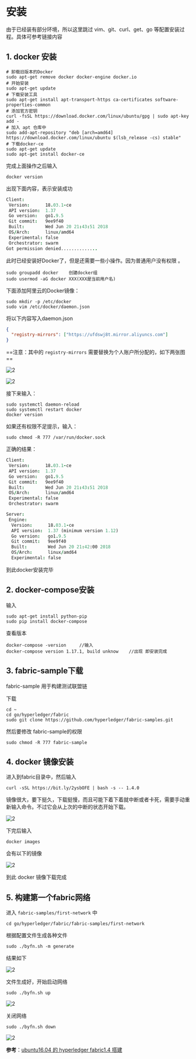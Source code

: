 # 安装

由于已经装有部分环境，所以这里跳过 vim、git、curl、get、go 等配置安装过程。具体可参考链接内容

## 1. docker 安装

```shell
# 卸载旧版本的Docker
sudo apt-get remove docker docker-engine docker.io
# 开始安装
sudo apt-get update
# 下载安装工具
sudo apt-get install apt-transport-https ca-certificates software-properties-common
# 添加官方密钥
curl -fsSL https://download.docker.com/linux/ubuntu/gpg | sudo apt-key add -
# 加入 apt 仓库中
sudo add-apt-repository "deb [arch=amd64] https://download.docker.com/linux/ubuntu $(lsb_release -cs) stable"
# 下载docker-ce
sudo apt-get update
sudo apt-get install docker-ce
```

完成上面操作之后输入

`docker version`

出现下面内容，表示安装成功

```j
Client:
 Version:      18.03.1-ce
 API version:  1.37
 Go version:   go1.9.5
 Git commit:   9ee9f40
 Built:        Wed Jun 20 21:43:51 2018
 OS/Arch:      linux/amd64
 Experimental: false
 Orchestrator: swarm
Got permission denied..............
```

此时已经安装好Docker了，但是还需要一些小操作。因为普通用户没有权限 。

```shell
sudo groupadd docker    创建docker组
sudo usermod -aG docker XXX(XXX是当前用户名)
```

下面添加阿里云的Docker镜像：

```shell
sudo mkdir -p /etc/docker
sudo vim /etc/docker/daemon.json
```

将以下内容写入daemon.json

```json
{
  "registry-mirrors": ["https://ufdswj8t.mirror.aliyuncs.com"]
}
```

==注意：其中的 `registry-mirrors` 需要替换为个人账户所分配的，如下两张图==

![2](http://ww1.sinaimg.cn/large/006alGmrgy1g4eduzxk4kj31eq0q9q6o.jpg)

![2](http://ww1.sinaimg.cn/large/006alGmrgy1g4edwh0yqtj30mm06wjrs.jpg)

接下来输入：

```shell
sudo systemctl daemon-reload
sudo systemctl restart docker
docker version
```

如果还有权限不足提示，输入：

`sudo chmod -R 777 /var/run/docker.sock`

正确的结果：

```j
Client:
 Version:      18.03.1-ce
 API version:  1.37
 Go version:   go1.9.5
 Git commit:   9ee9f40
 Built:        Wed Jun 20 21:43:51 2018
 OS/Arch:      linux/amd64
 Experimental: false
 Orchestrator: swarm

Server:
 Engine:
  Version:      18.03.1-ce
  API version:  1.37 (minimum version 1.12)
  Go version:   go1.9.5
  Git commit:   9ee9f40
  Built:        Wed Jun 20 21:42:00 2018
  OS/Arch:      linux/amd64
  Experimental: false
```

到此docker安装完毕

## 2. docker-compose安装

输入

```shell
sudo apt-get install python-pip
sudo pip install docker-compose
```

查看版本

```shell
docker-compose -version     //输入
docker-compose version 1.17.1, build unknow    //出现 即安装完成
```

## 3. fabric-sample下载

fabric-sample 用于构建测试联盟链

下载

```shell
cd ~
cd go/hyperledger/fabric
sudo git clone https://github.com/hyperledger/fabric-samples.git
```

然后要修改 fabric-sample的权限

`sudo chmod -R 777 fabric-sample`

## 4. docker 镜像安装

进入到fabric目录中，然后输入

`curl -sSL https://bit.ly/2ysbOFE | bash -s -- 1.4.0`

镜像很大，要下挺久，下载挺慢，而且可能下着下着就中断或者卡死，需要手动重新输入命令。不过它会从上次的中断的状态开始下载。

![2](http://ww1.sinaimg.cn/large/006alGmrgy1g4ej1lemxuj30z80j743r.jpg)

下完后输入

`docker images`

会有以下的镜像

![2](http://ww1.sinaimg.cn/large/006alGmrgy1g4ekrqclymj30pf0d6n1t.jpg)

到此 docker 镜像下载完成

## 5. 构建第一个fabric网络

进入 `fabric-samples/first-network` 中

`cd go/hyperledger/fabric/fabric-samples/first-network`

根据配置文件生成各种文件

`sudo ./byfn.sh -m generate`

结果如下

![2](http://ww1.sinaimg.cn/large/006alGmrgy1g4elbjjxltj313n0mndtj.jpg)

文件生成好，开始启动网络

`sudo ./byfn.sh up`

![2](http://ww1.sinaimg.cn/large/006alGmrgy1g4elccv3g9j313n0mnwqw.jpg)

关闭网络

`sudo ./byfn.sh down`

![2](http://ww1.sinaimg.cn/large/006alGmrgy1g4eldjngpsj31360mnk45.jpg)

**参考**：[ubuntu16.04 的 hyperledger fabric1.4 搭建](https://blog.csdn.net/smallone233/article/details/86569536)
